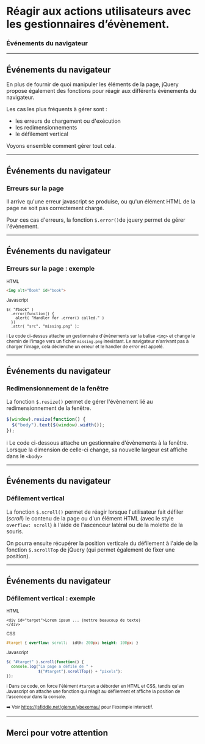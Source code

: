 <!-- footer: Copyright 2017 © Glenn ROLLAND – Reproduction interdite -->
<!-- page_number : true -->

<link rel="stylesheet" href="../../assets/style.css" />

# Réagir aux actions utilisateurs avec les gestionnaires d’évènement.

### Événements du navigateur

<!-- 05/04 Document -->

----

## Événements du navigateur

En plus de fournir de quoi manipuler les éléments de la page, jQuery propose également des fonctions pour réagir aux différents évènements du navigateur.

Les cas les plus fréquents à gérer sont :

* les erreurs de chargement ou d'exécution
* les redimensionnements
* le défilement vertical

Voyons ensemble comment gérer tout cela.

----


## Événements du navigateur

### Erreurs sur la page

Il arrive qu'une erreur javascript se produise, ou qu'un élément HTML de la page ne soit pas correctement chargé.

Pour ces cas d'erreurs, la fonction `$.error()`de jquery permet de gérer l'évènement.

----

## Événements du navigateur

### Erreurs sur la page : exemple

<small>

<gx-label>HTML</gx-label>

```html
<img alt="Book" id="book">
```

<gx-label>Javascript</gx-label>

```
$( "#book" )
  .error(function() {
    alert( "Handler for .error() called." )
  })
  .attr( "src", "missing.png" );
```

:information_source:  Le code ci-dessus attache un gestionnaire d'évènements sur la balise `<img>` et change le chemin de l'image vers un fichier `missing.png` inexistant. Le navigateur n'arrivant pas à charger l'image, cela déclenche un erreur et le handler de _error_ est appelé.

</small>

-----

## Événements du navigateur

### Redimensionnement de la fenêtre

La fonction `$.resize()` permet de gérer l'évènement lié au redimensionnement de la fenêtre.

```javascript
$(window).resize(function() {
  $("body").text($(window).width());
});
```

:information_source: Le code ci-dessous attache un gestionnaire d'évènements à la fenêtre. Lorsque la dimension de celle-ci change, sa nouvelle largeur est affiche dans le `<body>`


-----

## Événements du navigateur

### Défilement vertical

La fonction `$.scroll()` permet de réagir lorsque l'utilisateur fait défiler (_scroll_) le contenu de la page ou d'un élément HTML (avec le style `overflow: scroll`) à l'aide de l'ascenceur latéral ou de la molette de la souris.

On pourra ensuite récupérer la position verticale du défilement à l'aide de la fonction `$.scrollTop` de jQuery (qui permet également de fixer une position).

-----

## Événements du navigateur

### Défilement vertical : exemple

<small>

<gx-label>HTML</gx-label>

```
<div id="target">Lorem ipsum ... (mettre beaucoup de texte)
</div>
```

<gx-label>CSS</gx-label>

```css
#target { overflow: scroll;  idth: 200px; height: 100px; }
```

<gx-label>Javascript</gx-label>

```javascript
$( "#target" ).scroll(function() {
  console.log("La page a défilé de " + 
              $("#target").scrollTop() + "pixels");
});
```


:information_source: Dans ce code, on force l'élément `#target` a déborder en HTML et CSS, tandis qu'en Javascript on attache une fonction qui réagit au défilement et affiche la position de l'ascenceur dans la console.

:arrow_right: Voir  https://jsfiddle.net/glenux/ybexomau/ pour l'exemple interactif.

</small>


----

## Merci pour votre attention